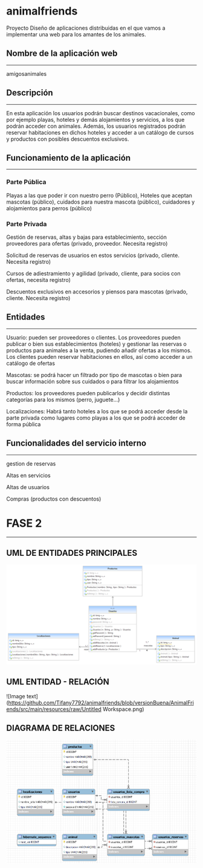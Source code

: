 # animalfriends


Proyecto Diseño de aplicaciones distribuidas en el que vamos a implementar una web para los amantes de los animales.


## Nombre de la aplicación web
----------------------------

amigosanimales

## Descripción
-------------

En esta aplicación los usuarios podrán buscar destinos vacacionales, como por ejemplo playas, hoteles y demás alojamientos y servicios, a los que podrán acceder con animales. Además, los usuarios registrados podrán reservar habitaciones en dichos hoteles y acceder a un catálogo de cursos y productos con posibles descuentos exclusivos.

## Funcionamiento de la aplicación
---------------------------------

### Parte Pública

Playas a las que poder ir con nuestro perro (Público), Hoteles que aceptan mascotas (público), cuidados para nuestra mascota (público), cuidadores y alojamientos para perros (público)

### Parte Privada

Gestión de reservas, altas y bajas para establecimiento, sección proveedores para ofertas (privado, proveedor. Necesita registro)

Solicitud de reservas de usuarios en estos servicios (privado, cliente. Necesita registro)

Cursos de adiestramiento y agilidad (privado, cliente, para socios con ofertas, necesita registro)

Descuentos exclusivos en accesorios y piensos para mascotas (privado, cliente. Necesita registro)

## Entidades
-----------

Usuario: pueden ser proveedores o clientes. Los proveedores pueden publicar o bien sus establecimientos (hoteles) y gestionar las reservas o productos para animales a la venta, pudiendo añadir ofertas a los mismos. Los clientes pueden reservar habitaciones en ellos, así como acceder a un catálogo de ofertas

Mascotas: se podrá hacer un filtrado por tipo de mascotas o bien para buscar información sobre sus cuidados o para filtrar los alojamientos

Productos: los proveedores pueden publicarlos y decidir distintas categorías para los mismos (perro, juguete...)

Localizaciones: Habrá tanto hoteles a los que se podrá acceder desde la parte privada como lugares como playas a los que se podrá acceder de forma pública

## Funcionalidades del servicio interno
--------------------------------------

gestion de reservas

Altas en servicios

Altas de usuarios

Compras (productos con descuentos)

# FASE 2
---------
## UML DE ENTIDADES PRINCIPALES 

![Image text](https://github.com/Tifany7792/animalfriends/blob/versionBuena/AnimalFriends/src/main/resources/raw/AnimalFriendsEntidades.png)

## UML ENTIDAD - RELACIÓN

![Image text](https://github.com/Tifany7792/animalfriends/blob/versionBuena/AnimalFriends/src/main/resources/raw/Untitled Workspace.png)

## DIAGRAMA DE RELACIONES
![Image text](https://github.com/Tifany7792/animalfriends/blob/versionBuena/AnimalFriends/src/main/resources/raw/diagramaRelaciones.png)


